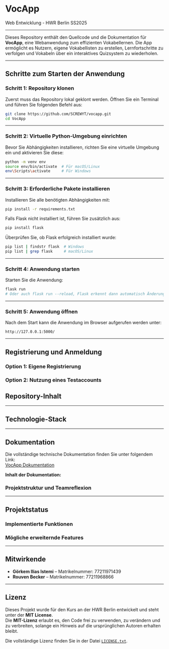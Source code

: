 
# **VocApp**

Web Entwicklung - HWR Berlin SS2025

---

Dieses Repository enthält den Quellcode und die Dokumentation für **VocApp**, eine Webanwendung zum effizienten Vokabellernen. Die App ermöglicht es Nutzern, eigene Vokabellisten zu erstellen, Lernfortschritte zu verfolgen und Vokabeln über ein interaktives Quizsystem zu wiederholen.

---

## **Schritte zum Starten der Anwendung**

### **Schritt 1: Repository klonen**
Zuerst muss das Repository lokal geklont werden. Öffnen Sie ein Terminal und führen Sie folgenden Befehl aus:

```bash
git clone https://github.com/SCREWYT/vocapp.git
cd VocApp
```

---

### **Schritt 2: Virtuelle Python-Umgebung einrichten**
Bevor Sie Abhängigkeiten installieren, richten Sie eine virtuelle Umgebung ein und aktivieren Sie diese:

```bash
python -m venv env
source env/bin/activate  # Für macOS/Linux
env\Scripts\activate     # Für Windows
```

---

### **Schritt 3: Erforderliche Pakete installieren**
Installieren Sie alle benötigten Abhängigkeiten mit:

```bash
pip install -r requirements.txt
```

Falls Flask nicht installiert ist, führen Sie zusätzlich aus:

```bash
pip install flask
```

Überprüfen Sie, ob Flask erfolgreich installiert wurde:

```bash
pip list | findstr flask  # Windows
pip list | grep flask     # macOS/Linux
```

---

### **Schritt 4: Anwendung starten**
Starten Sie die Anwendung: 

```bash
flask run
# Oder auch flask run --reload, Flask erkennt dann automatisch Änderungen im Code
```

---

### **Schritt 5: Anwendung öffnen**
Nach dem Start kann die Anwendung im Browser aufgerufen werden unter:

```
http://127.0.0.1:5000/
```

---

## **Registrierung und Anmeldung**

### **Option 1: Eigene Registrierung**

### **Option 2: Nutzung eines Testaccounts**


## **Repository-Inhalt**

---

## **Technologie-Stack**

---

## **Dokumentation**

Die vollständige technische Dokumentation finden Sie unter folgendem Link:  
[VocApp Dokumentation](https://screwyt.github.io/vocapp/)

**Inhalt der Dokumentation:**  

### **Projektstruktur und Teamreflexion**

<!-- Hier kommen dann die Reiterpunkte links bei der Doku hin --> 

---

## **Projektstatus**

### **Implementierte Funktionen**

### **Mögliche erweiternde Features**

---

## **Mitwirkende**

- **Görkem Ilias Istemi** – Matrikelnummer: 77211971439
- **Rouven Becker** – Matrikelnummer: 77211968866 

---

## **Lizenz**  

Dieses Projekt wurde für den Kurs an der HWR Berlin entwickelt und steht unter der **MIT License**.  
Die **MIT-Lizenz** erlaubt es, den Code frei zu verwenden, zu verändern und zu verbreiten, solange ein Hinweis auf die ursprünglichen Autoren erhalten bleibt.  

Die vollständige Lizenz finden Sie in der Datei [`LICENSE.txt`](LICENSE.txt).